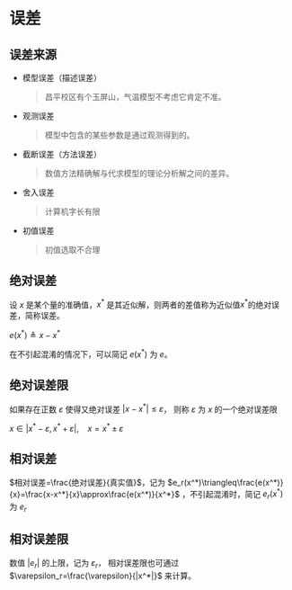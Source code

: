 <!--
 * @Author: LetMeFly
 * @Date: 2021-10-08 16:33:54
 * @LastEditors: LetMeFly
 * @LastEditTime: 2021-10-09 19:00:21
-->
# 误差

## 误差来源

+ 模型误差（描述误差）
  > 昌平校区有个玉屏山，气温模型不考虑它肯定不准。
+ 观测误差
  > 模型中包含的某些参数是通过观测得到的。
+ 截断误差（方法误差）
  >  数值方法精确解与代求模型的理论分析解之间的差异。
+ 舍入误差
  > 计算机字长有限
+ 初值误差
  > 初值选取不合理

## 绝对误差

设 $x$ 是某个量的准确值，$x^*$ 是其近似解，则两者的差值称为近似值$x^*$的绝对误差，简称误差。

$e(x^*)\triangleq x-x^*$

在不引起混淆的情况下，可以简记 $e(x^*)$ 为 $e$。

## 绝对误差限

如果存在正数 $\varepsilon$ 使得又绝对误差 $|x-x^*|\leq \varepsilon$， 则称 $\varepsilon$ 为 $x$ 的一个绝对误差限

$x\in|x^*-\varepsilon, x^*+\varepsilon|,\ \ \ \ x=x^*\pm\varepsilon$

## 相对误差

$相对误差=\frac{绝对误差}{真实值}$，记为 $e_r(x^*)\triangleq\frac{e(x^*)}{x}=\frac{x-x^*}{x}\approx\frac{e(x^*)}{x^*}$ ，不引起混淆时，简记 $e_r(x^*)$ 为 $e_r$

## 相对误差限

数值 $|e_r|$ 的上限，记为 $\varepsilon_r$， 相对误差限也可通过 $\varepsilon_r=\frac{\varepsilon}{|x^*|}$ 来计算。

